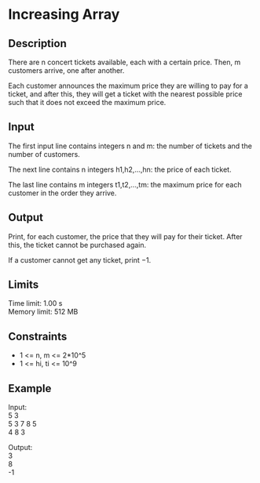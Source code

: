 # Increasing Array

## Description
There are n concert tickets available, each with a certain price. Then, m customers arrive, one after another.

Each customer announces the maximum price they are willing to pay for a ticket, and after this, they will get a ticket with the nearest possible price such that it does not exceed the maximum price.

## Input

The first input line contains integers n and m: the number of tickets and the number of customers.

The next line contains n integers h1,h2,…,hn: the price of each ticket.

The last line contains m integers t1,t2,…,tm: the maximum price for each customer in the order they arrive.

## Output

Print, for each customer, the price that they will pay for their ticket. After this, the ticket cannot be purchased again.

If a customer cannot get any ticket, print −1.

## Limits
Time limit: 1.00 s  
Memory limit: 512 MB

## Constraints
- 1 <= n, m <= 2*10^5
- 1 <= hi, ti <= 10^9

## Example

Input:  
5 3  
5 3 7 8 5  
4 8 3  

Output:  
3  
8  
-1  